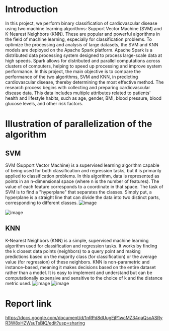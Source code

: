 # Introduction
In this project, we perform binary classification of cardiovascular disease using two machine learning algorithms: Support Vector Machine (SVM) and K-Nearest Neighbors (KNN). These are popular and powerful algorithms in the field of machine learning, especially for classification problems.
To optimize the processing and analysis of large datasets, the SVM and KNN models are deployed on the Apache Spark platform. Apache Spark is a distributed data processing system designed to process large-scale data at high speeds. Spark allows for distributed and parallel computations across clusters of computers, helping to speed up processing and improve system performance.
In this project, the main objective is to compare the performance of the two algorithms, SVM and KNN, in predicting cardiovascular disease, thereby determining the most effective method. The research process begins with collecting and preparing cardiovascular disease data. This data includes multiple attributes related to patients' health and lifestyle habits, such as age, gender, BMI, blood pressure, blood glucose levels, and other risk factors.

# Illustration of parallelization of the algorithm
## SVM

SVM (Support Vector Machine) is a supervised learning algorithm capable of being used for both classification and regression tasks, but it is primarily applied to classification problems. In this algorithm, data is represented as points in an n-dimensional space (where n is the number of features). The value of each feature corresponds to a coordinate in that space. The task of SVM is to find a "hyperplane" that separates the classes. Simply put, a hyperplane is a straight line that can divide the data into two distinct parts, corresponding to different classes.
![image](https://github.com/user-attachments/assets/ece310d5-0a5d-4c75-b31e-3f60d2e84fcc)

![image](https://github.com/user-attachments/assets/2cdd43f0-7958-4d13-9f17-d8c124c32221)

## KNN
K-Nearest Neighbors (KNN) is a simple, supervised machine learning algorithm used for classification and regression tasks. It works by finding the k closest data points (neighbors) to a query point and making predictions based on the majority class (for classification) or the average value (for regression) of these neighbors. KNN is non-parametric and instance-based, meaning it makes decisions based on the entire dataset rather than a model. It is easy to implement and understand but can be computationally expensive and sensitive to the choice of k and the distance metric used.
![image](https://github.com/user-attachments/assets/adece265-58c2-4312-b2a3-7e9dbf3e396c)
![image](https://github.com/user-attachments/assets/7cdf21e1-b85b-4d5e-a8a1-307e491055e1)


# Report link
https://docs.google.com/document/d/1nRPd8dUugEjP1wcMZ34qaQsoASRyR3W8xHZWsuTsBIQ/edit?usp=sharing
